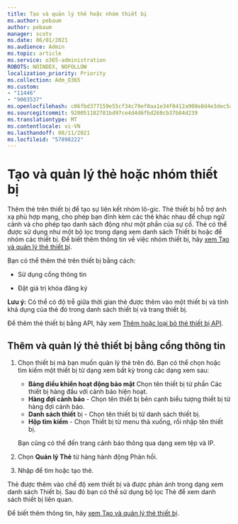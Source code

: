 ```yaml
---
title: Tạo và quản lý thẻ hoặc nhóm thiết bị
ms.author: pebaum
author: pebaum
manager: scotv
ms.date: 06/01/2021
ms.audience: Admin
ms.topic: article
ms.service: o365-administration
ROBOTS: NOINDEX, NOFOLLOW
localization_priority: Priority
ms.collection: Adm_O365
ms.custom:
- "11446"
- "9003537"
ms.openlocfilehash: c06fbd377159e55cf34c79ef0aa1e34f0412a908e8d4e3dec5ad088c9b8b818a
ms.sourcegitcommit: 920051182781bd97ce4d4d6fbd268cb37b84d239
ms.translationtype: MT
ms.contentlocale: vi-VN
ms.lasthandoff: 08/11/2021
ms.locfileid: "57898222"
---
```

# <a name="create-and-manage-device-tags-or-groups"></a>Tạo và quản lý thẻ hoặc nhóm thiết bị

Thêm thẻ trên thiết bị để tạo sự liên kết nhóm lô-gic. Thẻ thiết bị hỗ trợ ánh xạ phù hợp mạng, cho phép bạn đính kèm các thẻ khác nhau để chụp ngữ cảnh và cho phép tạo danh sách động như một phần của sự cố. Thẻ có thể được sử dụng như một bộ lọc trong dạng xem danh sách Thiết bị hoặc để nhóm các thiết bị. Để biết thêm thông tin về việc nhóm thiết bị, hãy [xem Tạo và quản lý thẻ thiết bị](https://docs.microsoft.com/microsoft-365/security/defender-endpoint/machine-tags).

Bạn có thể thêm thẻ trên thiết bị bằng cách:

- Sử dụng cổng thông tin

- Đặt giá trị khóa đăng ký
 
**Lưu ý:** Có thể có độ trễ giữa thời gian thẻ được thêm vào một thiết bị và tính khả dụng của thẻ đó trong danh sách thiết bị và trang thiết bị.

Để thêm thẻ thiết bị bằng API, hãy xem [Thêm hoặc loại bỏ thẻ thiết bị API](https://docs.microsoft.com/microsoft-365/security/defender-endpoint/add-or-remove-machine-tags).

## <a name="add-and-manage-device-tags-using-the-portal"></a>Thêm và quản lý thẻ thiết bị bằng cổng thông tin

1. Chọn thiết bị mà bạn muốn quản lý thẻ trên đó. Bạn có thể chọn hoặc tìm kiếm một thiết bị từ dạng xem bất kỳ trong các dạng xem sau:

    - **Bảng điều khiển hoạt động bảo mật** Chọn tên thiết bị từ phần Các thiết bị hàng đầu với cảnh báo hiện hoạt.
    - **Hàng đợi cảnh báo** - Chọn tên thiết bị bên cạnh biểu tượng thiết bị từ hàng đợi cảnh báo.
    - **Danh sách thiết** bị - Chọn tên thiết bị từ danh sách thiết bị.
    - **Hộp tìm kiếm** - Chọn Thiết bị từ menu thả xuống, rồi nhập tên thiết bị.

    Bạn cũng có thể đến trang cảnh báo thông qua dạng xem tệp và IP.

1. Chọn **Quản lý Thẻ** từ hàng hành động Phản hồi.

1. Nhập để tìm hoặc tạo thẻ.

Thẻ được thêm vào chế độ xem thiết bị và được phản ánh trong dạng xem danh sách Thiết bị. Sau đó bạn có thể sử dụng bộ lọc Thẻ để xem danh sách thiết bị liên quan.

Để biết thêm thông tin, hãy [xem Tạo và quản lý thẻ thiết bị](https://docs.microsoft.com/microsoft-365/security/defender-endpoint/machine-tags).